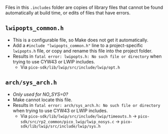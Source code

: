 Files in this `.includes` folder are copies of library files that cannot be found automatically at build time, or edits of files that have errors.


## `lwipopts_common.h`
- This is a configurable file, so Make does not get it automatically.
- Add a `#include "lwipopts_common.h"` line to a project-specific `lwipopts.h` file, or copy and rename this file into the project folder.
- Results in `fatal error: lwipopts.h: No such file or directory` when trying to use CYW43 or LWIP includes.
  - Via `pico-sdk/lib/lwip/src/include/lwip/opt.h`

## `arch/sys_arch.h`
- *Only used for NO_SYS=0?*
- Make cannot locate this file.
- Results in `fatal error: arch/sys_arch.h: No such file or directory` when trying to use CYW43 or LWIP includes.
  - Via `pico-sdk/lib/lwip/src/include/lwip/timeouts.h` -> `pico-sdk/src/rp2_common/pico_lwip/lwip_nosys.c` -> `pico-sdk/lib/lwip/src/include/lwip/sys.h`
